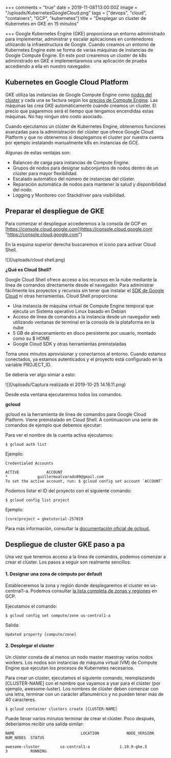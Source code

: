 +++
comments = "true"
date = 2019-11-08T13:00:00Z
image = "/uploads/KubernetesGoogleCloud.png"
tags = ["devops", "cloud", "containers", "GCP", "kubernetes"]
title = "Desplegar un cluster de Kubernetes en GKE en 15 minutos"

+++
Google Kubernetes Engine (GKE) proporciona un entorno administrado para implementar, administrar y escalar  aplicaciones en contenedores utilizando la infraestructura de Google. Cuando creamos un  entorno de  Kubernetes Engine este se forma de varias máquinas de instancias de Google Compute Engine.  En este post crearemos un cluster de k8s administrado en GKE e implementaremos una aplicación de prueba accediendo a ella en nuestro navegador.

## Kubernetes en Google Cloud Platform

GKE utiliza las instancias de Google Compute Engine como [nodos del clúster](https://cloud.google.com/kubernetes-engine/docs/concepts/cluster-architecture#nodes) y cada una se factura según los [precios de Compute Engine](https://cloud.google.com/compute/pricing). Las máquinas  las crea GKE  automáticamente cuando creamos un cluster. El precio que pagaremos será el tiempo que tengamos encendidas estas máquinas. No hay ninǵun otro costo asociado.

Cuando ejecutamos un clúster de Kubernetes Engine,  obtenemos  funciones avanzadas para la administración del clúster que ofrece Google Cloud Platform y que no obtenemos si desplegamos el cluster por nuestra cuenta por ejemplo instalando manualmente k8s en instancias de GCE.

Algunas de estas ventajas son:

* Balanceo de carga para instancias de Compute Engine.
* Grupos de nodos para designar subconjuntos de nodos dentro de un clúster para mayor flexibilidad.
* Escalado automático del número de instancias del clúster.
* Reparación automática de nodos para mantener la salud y disponibilidad del nodo.
* Logging y Monitoreo con Stackdriver para visibilidad.

## Preparar el despliegue de GKE

Para comenzar el despliegue accederemos a la consola de GCP en [https://console.cloud.google.com](https://console.cloud.google.com "https://console.cloud.google.com")

En la esquina superior derecha buscaremos el ícono para activar Cloud Shell.

![](/uploads/cloud shell.png)

**¿Qué es Cloud Shell?**

Google Cloud Shell  ofrece acceso a los recursos en la nube mediante la línea de comandos directamente desde el navegador. Para administrar fácilmente los proyectos y recursos sin tener que instalar  el [SDK de Google Cloud](https://cloud.google.com/sdk/) ni otras herramientas. Cloud Shell proporciona:

* Una instancia de máquina virtual de Compute Engine temporal que ejecuta un Sistema operativo Linux basado en Debian
* Acceso de línea de comandos a la instancia desde un navegador web utilizando ventanas de terminal en la consola de la plataforma en la nube
* 5 GB de almacenamiento en disco persistente por usuario, montado como su $ HOME
* Google Cloud SDK y otras herramientas preinstaladas

Toma unos minutos aprovisionar y conectarnos al entorno. Cuando estamos conectados, ya estamos autenticados y el proyecto está configurado en la variable PROJECT_ID. 

Se debería ver algo simiar a esto:

![](/uploads/Captura realizada el 2019-10-25 14.16.11.png)

Desde esta ventana ejecutaremos todos los comandos.

**gcloud**

gcloud es la herramienta de línea de comandos para Google Cloud Platform. Viene preinstalado en Cloud Shell. A continuacion una serie de comandos de ejemplo que debemos ejecutar:

Para ver el nombre de la cuenta activa ejecutamos:

    $ gcloud auth list

Ejemplo:

    Credentialed Accounts
    
    ACTIVE            ACCOUNT
    *             guillermoalvarado89@gmail.com
    To set the active account, run: $ gcloud config set account `ACCOUNT`

Podemos listar el ID del proyecto con el siguiente comando:

    $ gcloud config list project

Ejemplo:

    [core]project = gketutorial-257019

Para más información, consultar la [documentación oficial de gcloud.](https://cloud.google.com/sdk/gcloud/)

## Despliegue de cluster GKE paso a pa

Una vez que tenemos acceso a la linea de comandos, podemos comenzar a crear el clúster. Los pasos a seguir son realmente sencillos:

#### 1. Designar una zona de cómputo por default

Estableceremos la zona y región donde desplegaremos el cluster en us-centrral1-a. Podemos consultar [la lista completa de zonas y regiones](https://cloud.google.com/about/locations/?hl=es-419) en GCP.

Ejecutamos el comando:

    $ gcloud config set compute/zone us-central1-a

Salida:

    Updated property [compute/zone]

#### 2. Desplegar el cluster

Un clúster consta de al menos un nodo master maestray varios  nodos workers. Los nodos son instancias de máquina virtual (VM) de Compute Engine que ejecutan los procesos de Kubernetes necesarios.

Para crear un clúster, ejecutamos el siguiente comando, reemplazando \[CLUSTER-NAME\] con el nombre que vayamos a ysar  para el clúster (por ejemplo, awesome-luster). Los nombres de clúster deben comenzar con una letra, terminar con un carácter alfanumérico y no pueden tener más de 40 caracteres.

    $ gcloud container clusters create [CLUSTER-NAME]

Puede llevar varios minutos terminar de crear el clúster. Poco después, deberíamos recibir una salida similar:

    NAME                             LOCATION            NODE_VERSION  NUM_NODES  STATUS
    
    awesome-cluster         us-central1-a             1.10.9-gke.5                      3          RUNNING